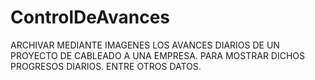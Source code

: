 # ControlDeAvances
ARCHIVAR MEDIANTE IMAGENES LOS AVANCES DIARIOS DE UN PROYECTO DE CABLEADO A UNA EMPRESA. PARA MOSTRAR DICHOS PROGRESOS DIARIOS. ENTRE OTROS DATOS.
